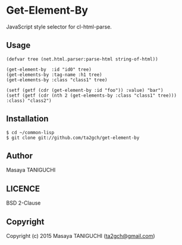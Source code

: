 # Get-Element-By
JavaScript style selector for cl-html-parse.
## Usage
```common-lisp
(defvar tree (net.html.parser:parse-html string-of-html))

(get-element-by  :id "id0" tree)
(get-elements-by :tag-name :h1 tree)
(get-elements-by :class "class1" tree)

(setf (getf (cdr (get-element-by :id "foo")) :value) "bar")
(setf (getf (cdr (nth 2 (get-elements-by :class "class1" tree))) :class) "class2")
```
## Installation
```
$ cd ~/common-lisp
$ git clone git://github.com/ta2gch/get-element-by
```
## Author
Masaya TANIGUCHI

## LICENCE
BSD 2-Clause

## Copyright

Copyright (c) 2015 Masaya TANIGUCHI (ta2gch@gmail.com)
